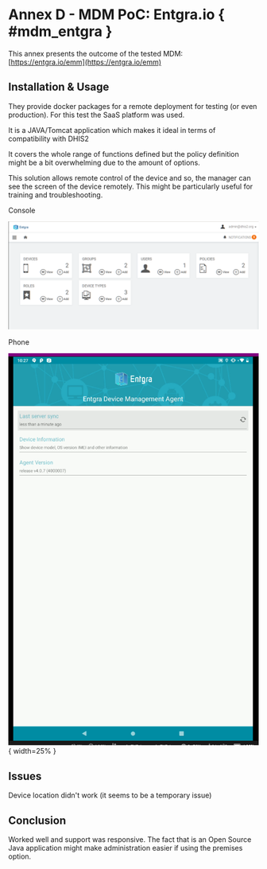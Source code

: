 # Annex D - MDM PoC: Entgra.io { #mdm_entgra }

This annex presents the outcome of the tested MDM: [https://entgra.io/emm](https://entgra.io/emm)

## Installation & Usage

They provide docker packages for a remote deployment for testing (or even production). For this test the SaaS platform was used.

It is a JAVA/Tomcat application which makes it ideal in terms of compatibility with DHIS2

It covers the whole range of functions defined but the policy definition might be a bit overwhelming due to the amount of options.

This solution allows remote control of the device and so, the manager can see the screen of the device remotely. This might be particularly useful for training and troubleshooting. 

Console

![Entgra MDM console](resources/images/image11.png)


Phone

![Entgra MDM running on Android](resources/images/image2.png){ width=25% }

## Issues

Device location didn't work (it seems to be a temporary issue)


## Conclusion

Worked well and support was responsive. The fact that is an Open Source Java application might make administration easier if using the premises option.
